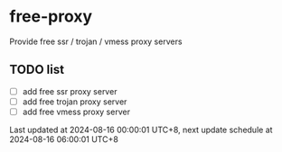 
# free-proxy
Provide free ssr / trojan / vmess proxy servers


## TODO list
- [ ] add free ssr proxy server
- [ ] add free trojan proxy server
- [ ] add free vmess proxy server

Last updated at 2024-08-16 00:00:01 UTC+8, next update schedule at 2024-08-16 06:00:01 UTC+8

